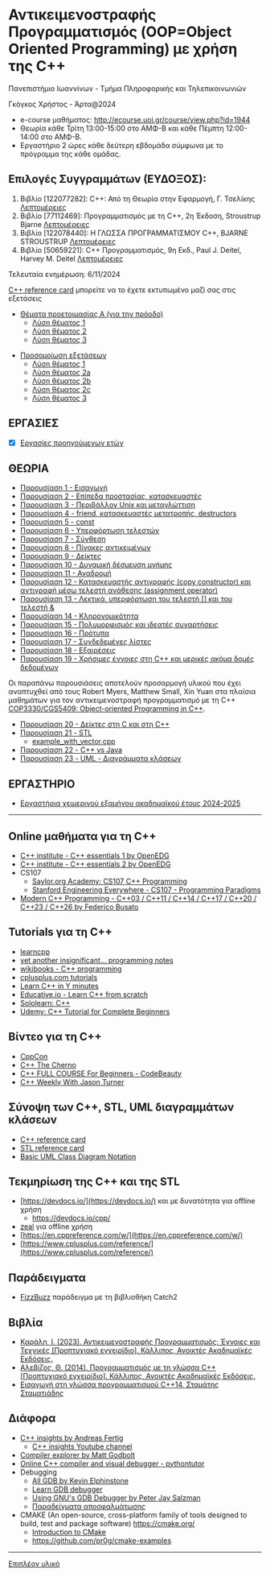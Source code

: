 # Αντικειμενοστραφής Προγραμματισμός (OOP=Object Oriented Programming) με χρήση της C++

  Πανεπιστήμιο Ιωαννίνων - Τμήμα Πληροφορικής και Τηλεπικοινωνιών
  
  Γκόγκος Χρήστος - Άρτα@2024

* e-course μαθήματος: <http://ecourse.uoi.gr/course/view.php?id=1944>
* Θεωρία κάθε Τρίτη 13:00-15:00 στο ΑΜΦ-Β και κάθε Πέμπτη 12:00-14:00 στο ΑΜΦ-Β.
* Εργαστήριο 2 ώρες κάθε δεύτερη εβδομάδα σύμφωνα με το πρόγραμμα της κάθε ομάδας.

## Επιλογές Συγγραμμάτων (ΕΥΔΟΞΟΣ):

1. Βιβλίο [122077282]: C++: Από τη Θεωρία στην Εφαρμογή, Γ. Τσελίκης [Λεπτομέρειες](https://service.eudoxus.gr/search/#a/id:122077282/0) 
2. Βιβλίο [77112469]: Προγραμματισμός με τη C++, 2η Έκδοση, Stroustrup Bjarne [Λεπτομέρειες](https://service.eudoxus.gr/search/#a/id:77112469/0)
3. Βιβλίο [122078440]: Η ΓΛΩΣΣΑ ΠΡΟΓΡΑΜΜΑΤΙΣΜΟΥ C++, BJARNE STROUSTRUP [Λεπτομέρειες](https://service.eudoxus.gr/search/#a/id:122078440/0)
4. Βιβλίο [50659221]: C++ Προγραμματισμός, 9η Εκδ., Paul J. Deitel, Harvey M. Deitel [Λεπτομέρειες](https://service.eudoxus.gr/search/#a/id:50659221/0)

Τελευταία ενημέρωση: 6/11/2024

<!-- [Ύλη προόδου](./proodos-20231208.md) - ημερομηνία προόδου ~~8/12/2023 14:00-16:00~~
[Ύλη τελικής εξέτασης](./final-202401.md) - ημερομηνία τελικής εξέτασης 19/2/2024 12:00-15:00 -->

[C++ reference card](./resources/Cpp_refcard.pdf) μπορείτε να το έχετε εκτυπωμένο μαζί σας στις εξετάσεις

<!-- * [Θέματα γενικής επανάληψης](./recitation/recitation.md) -->

* [Θέματα προετοιμασίας Α (για την πρόοδο)](./preparation/proodos.pdf)
  * [Λύση θέματος 1](./preparation/prepare01.cpp)
  * [Λύση θέματος 2](./preparation/prepare02.cpp)
  * [Λύση θέματος 3](./preparation/prepare03.cpp)

<!-- * [Θέματα προετοιμασίας Β (για την πρόοδο)](./preparation/20190415_proodos_a.pdf)
  * [Λύση θέματος 1](./preparation/proodos20190415a_1.cpp)
  * [Λύση θέματος 2](./preparation/proodos20190415a_2.cpp) -->

<!-- * [Θέματα προετοιμασίας Γ (για την πρόοδο)](./preparation/20190415_proodos_b.pdf)
  * [Λύση θέματος 1](./preparation/proodos20190415b_1.cpp)
  * [Λύση θέματος 2](./preparation/proodos20190415b_2.cpp) -->

<!-- * [Θέματα προετοιμασίας Δ](./preparation/telikes.pdf)
  * [Λύση θέματος 1](./preparation/prepare04.cpp)
  * [Λύση θέματος 2](./preparation/prepare09.cpp)
  * [Λύση θέματος 3](./preparation/prepare05.cpp)
  * [Λύση θέματος 4](./preparation/prepare06.cpp)
  * [Λύση θέματος 5](./preparation/prepare07.cpp) -->
  
<!-- * [Θέματα πρόοδου](./preparation/20231208%20-%20ΠΡΟΟΔΟΣ.pdf)
  * [Λύση θέματος 1](./preparation/q1.cpp)
  * [Λύση θέματος 2](./preparation/q2.cpp)
  * [Λύση θέματος 3](./preparation/q3.cpp) -->

* [Προσομοίωση εξετάσεων](./preparation/20220120%20-%20ΠΡΟΣΟΜΟΙΩΣΗ%20ΕΞΕΤΑΣΗΣ.pdf)
  * [Λύση θέματος 1](./preparation/prepare20220120_q1.cpp)
  * [Λύση θέματος 2a](./preparation/prepare20220120_q2a.cpp)
  * [Λύση θέματος 2b](./preparation/prepare20220120_q2b.cpp)
  * [Λύση θέματος 2c](./preparation/prepare20220120_q2c.cpp)
  * [Λύση θέματος 3](./preparation/prepare20220120_q3.cpp)

## ΕΡΓΑΣΙΕΣ

- [X] [Εργασίες προηγούμενων ετών](./past_projects.md)


## ΘΕΩΡΙΑ

* [Παρουσίαση 1 - Εισαγωγή](./OOP1.pdf)
* [Παρουσίαση 2 - Επίπεδα προστασίας, κατασκευαστές](./OOP2.pdf)
* [Παρουσίαση 3 - Περιβάλλον Unix και μεταγλώττιση](./OOP3.pdf)
* [Παρουσίαση 4 - friend, κατασκευαστές μετατροπής, destructors](./OOP4.pdf)
* [Παρουσίαση 5 - const](./OOP5.pdf)
* [Παρουσίαση 6 - Υπερφόρτωση τελεστών](./OOP6.pdf)
* [Παρουσίαση 7 - Σύνθεση](./OOP7.pdf)
* [Παρουσίαση 8 - Πίνακες αντικειμένων](./OOP8.pdf)
* [Παρουσίαση 9 - Δείκτες](./OOP9.pdf)
* [Παρουσίαση 10 - Δυναμική δέσμευση μνήμης](./OOP10.pdf)
* [Παρουσίαση 11 - Αναδρομή](./OOP11.pdf)
* [Παρουσίαση 12 - Κατασκευαστής αντιγραφής (copy constructor) και αντιγραφή μέσω τελεστή ανάθεσης (assignment operator)](./OOP12.pdf)
* [Παρουσίαση 13 - Λεκτικά, υπερφόρτωση του τελεστή [] και του τελεστή &](./OOP13.pdf)
* [Παρουσίαση 14 - Κληρονομικότητα](./OOP14.pdf)
* [Παρουσίαση 15 - Πολυμορφισμός και ιδεατές συναρτήσεις](./OOP15.pdf)
* [Παρουσίαση 16 - Πρότυπα](./OOP16.pdf)
* [Παρουσίαση 17 - Συνδεδεμένες λίστες](./OOP17.pdf)
* [Παρουσίαση 18 - Εξαιρέσεις](./OOP18.pdf)
* [Παρουσίαση 19 - Χρήσιμες έννοιες στη C++ και μερικές ακόμα δομές δεδομένων](./OOP19.pdf)
  
Οι παραπάνω παρουσιάσεις αποτελούν προσαρμογή υλικού που έχει αναπτυχθεί από τους Robert Myers, Matthew Small, Xin Yuan στα πλαίσια μαθημάτων για τον αντικειμενοστραφή προγραμματισμό με τη C++ [COP3330/CGS5409: Object-oriented Programming in C++](http://www.cs.fsu.edu/~xyuan/cop3330/).

* [Παρουσίαση 20 - Δείκτες στη C και στη C++](./various/pointers/Pointers%20in%20C%20and%20C++.pdf) 
* [Παρουσίαση 21 - STL](./STL.pdf)
  * [example_with_vector.cpp](./cpp_playground//ex046/example_with_vector.cpp)
* [Παρουσίαση 22 - C++ vs Java](./C++%20vs%20Java.pdf)
* [Παρουσίαση 23 - UML - Διαγράμματα κλάσεων](./UML.pdf)
  
## ΕΡΓΑΣΤΗΡΙΟ

<!-- * [<mark>Εργαστήρια χειμερινού εξαμήνου ακαδημαϊκού έτους 2023-2024</mark>](./lab2023-2024f/README.md) -->
* [Εργαστήρια χειμερινού εξαμήνου ακαδημαϊκού έτους 2024-2025](./lab2024-2025f/README.md)

---

## Online μαθήματα για τη C++

* [C++ institute - C++ essentials 1 by OpenEDG](https://edube.org/study/cppe1)
* [C++ institute - C++ essentials 2 by OpenEDG](https://edube.org/study/cppe2)
* CS107
  * [Saylor.org Academy: CS107 C++ Programming](https://learn.saylor.org/course/view.php?id=65)
  * [Stanford Engineering Everywhere - CS107 - Programming Paradigms](https://see.stanford.edu/Course/CS107/198)
* [Modern C++ Programming - C++03 / C++11 / C++14 / C++17 / C++20 / C++23 / C++26 by Federico Busato](https://federico-busato.github.io/Modern-CPP-Programming/)


## Tutorials για τη C++

* [learncpp](https://www.learncpp.com/)
* [yet another insignificant... programming notes](https://www3.ntu.edu.sg/home/ehchua/programming/index.html#Cpp)
* [wikibooks - C++ programming](https://en.wikibooks.org/wiki/C%2B%2B_Programming)
* [cplusplus.com tutorials](http://www.cplusplus.com/doc/tutorial/)
* [Learn C++ in Y minutes](https://learnxinyminutes.com/docs/c++/)
* [Educative.io - Learn C++ from scratch](https://www.educative.io/courses/learn-cpp-from-scratch)
* [Sololearn: C++](https://www.sololearn.com/Play/CPlusPlus)
* [Udemy: C++ Tutorial for Complete Beginners](https://www.udemy.com/course/free-learn-c-tutorial-beginners/)

## Βίντεο για τη C++

* [CppCon](https://www.youtube.com/user/CppCon/videos)
* [C++ The Cherno](https://www.youtube.com/watch?v=18c3MTX0PK0&list=PLlrATfBNZ98dudnM48yfGUldqGD0S4FFb)
* [C++ FULL COURSE For Beginners - CodeBeauty](https://www.youtube.com/watch?v=wN0x9eZLix4)
* [C++ Weekly With Jason Turner](https://www.youtube.com/channel/UCxHAlbZQNFU2LgEtiqd2Maw)

## Σύνοψη των C++, STL, UML διαγραμμάτων κλάσεων 

* [C++ reference card](./resources/Cpp_refcard.pdf)
* [STL reference card](./resources/stlqr-a4-1.33.pdf)
* [Basic UML Class Diagram Notation](./resources/UMLNotationSummary.pdf)

## Τεκμηρίωση της C++ και της STL

* [https://devdocs.io/](https://devdocs.io/) και με δυνατότητα για offline χρήση
  * <https://devdocs.io/cpp/>
* [zeal](https://zealdocs.org/) για offline χρήση
* [https://en.cppreference.com/w/](https://en.cppreference.com/w/)
* [https://www.cplusplus.com/reference/](https://www.cplusplus.com/reference/)


## Παράδειγματα 

* [FizzBuzz](./catch2_examples/fizzbuzz/README.md) παράδειγμα με τη βιβλιοθήκη Catch2

<!-- * [<mark>Ανακατεύθυνση εισόδου</mark>](./cpp_playground/ex112/README.md)   -->

## Βιβλία

* [Καράλη, Ι. (2023). Αντικειμενοστραφής Προγραμματισμός: Έννοιες και Τεχνικές [Προπτυχιακό εγχειρίδιο]. Κάλλιπος, Ανοικτές Ακαδημαϊκές Εκδόσεις.](https://dx.doi.org/10.57713/kallipos-280)
* [Αλεβίζος, Θ. (2014). Προγραμματισμός με τη γλώσσα C++ [Προπτυχιακό εγχειρίδιο]. Κάλλιπος, Ανοικτές Ακαδημαϊκές Εκδόσεις.](https://dx.doi.org/10.57713/kallipos-442)
* [Εισαγωγή στη γλώσσα προγραμματισμού C++14, Σταμάτης Σταματιάδης](https://raw.githubusercontent.com/sstamat/mybooks/main/cppbook.pdf)

## Διάφορα

* [C++ insights by Andreas Fertig](https://cppinsights.io/)
  * [C++ insights Youtube channel](https://www.youtube.com/watch?v=NhIubRbFfuM&list=PLm0Dc2Lp2ycaFyR2OqPkusuSB8LmifY8D)
* [Compiler explorer by Matt Godbolt](https://godbolt.org/)
* [Online C++ compiler and visual debugger - pythontutor](https://pythontutor.com/cpp.html#mode=edit)
* Debugging
  * [All GDB by Kevin Elphinstone](https://www.cse.unsw.edu.au/~learn/debugging/modules/all_gdb/)
  * [Learn GDB debugger](https://www.bitdegree.org/learn/gdb-debugger)
  * [Using GNU's GDB Debugger by Peter Jay Salzman](http://www.dirac.org/linux/gdb/)
  * [Παραδείγματα αποσφαλμάτωσης](./various/DEBUG_EXAMPLES/README.md) 
* CMAKE (An open-source, cross-platform family of tools designed to build, test and package software) <https://cmake.org/>
  * [Introduction to CMake](https://enccs.github.io/intro-cmake/)
  * <https://github.com/pr0g/cmake-examples>

<!-- * make
  * [Make for Windows](http://gnuwin32.sourceforge.net/packages/make.htm) -->

---

[Επιπλέον υλικό](./more_resources.md)